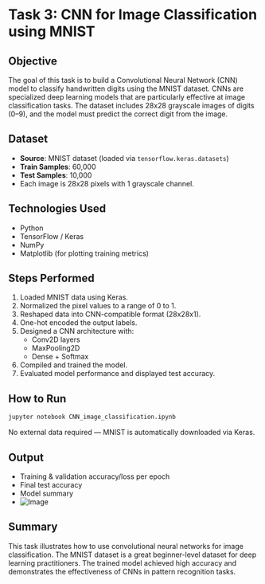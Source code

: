 #  Task 3: CNN for Image Classification using MNIST

##  Objective

The goal of this task is to build a Convolutional Neural Network (CNN) model to classify handwritten digits using the MNIST dataset. CNNs are specialized deep learning models that are particularly effective at image classification tasks. The dataset includes 28x28 grayscale images of digits (0–9), and the model must predict the correct digit from the image.

##  Dataset

- **Source**: MNIST dataset (loaded via `tensorflow.keras.datasets`)
- **Train Samples**: 60,000
- **Test Samples**: 10,000
- Each image is 28x28 pixels with 1 grayscale channel.

## Technologies Used

- Python
- TensorFlow / Keras
- NumPy
- Matplotlib (for plotting training metrics)

##  Steps Performed

1. Loaded MNIST data using Keras.
2. Normalized the pixel values to a range of 0 to 1.
3. Reshaped data into CNN-compatible format (28x28x1).
4. One-hot encoded the output labels.
5. Designed a CNN architecture with:
   - Conv2D layers
   - MaxPooling2D
   - Dense + Softmax
6. Compiled and trained the model.
7. Evaluated model performance and displayed test accuracy.

##  How to Run

```bash
jupyter notebook CNN_image_classification.ipynb
```

No external data required — MNIST is automatically downloaded via Keras.

## Output

- Training & validation accuracy/loss per epoch
- Final test accuracy
- Model summary
- ![Image](https://github.com/user-attachments/assets/6dff5bfd-580d-4e4d-83d7-9edba6cbbb8c)

## Summary

This task illustrates how to use convolutional neural networks for image classification. The MNIST dataset is a great beginner-level dataset for deep learning practitioners. The trained model achieved high accuracy and demonstrates the effectiveness of CNNs in pattern recognition tasks.
